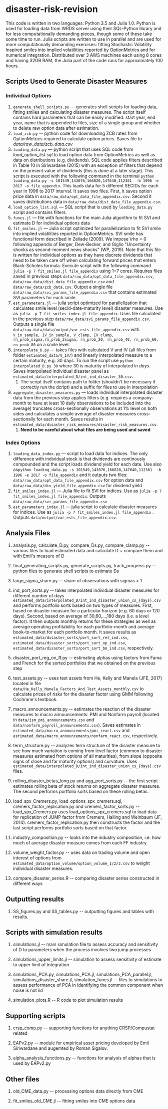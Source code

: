 # disaster-risk-revision

This code is written in two languages: Python 3.5 and Julia 1.0. Python is used for loading data from WRDS server using their SQL-Python library and for less computationally demanding pieces, though some of these take some time to run. Julia scripts are written to use in parallel and are used for more computationally demanding exercises: fitting Stochastic Volatility Inspired smiles into implied volatilities reported by OptionMetrics and for numerical integration. Distributed over 3 AWS machines each using 8 cores and having 32GB RAM, the Julia part of the code runs for approximately 100 hours.

## Scripts Used to Generate Disaster Measures

### Individual Options

1. `generate_shell_scripts.py` — generates shell scripts for loading data, fitting smiles and calculating disaster measures. The script itself contains hard parameters that can be easily modified: start year, end year, name that is appended to files, size of a single group and whether to delete raw option data after estimation.
2. `load_zcb.py` -- python code for downloading ZCB rates from OptionMetrics required to calculate option prices. Saves file to *data/raw_data/zcb_data.csv*
3. `loading_data.py` — python script that uses SQL code from *load_option_list.sql* to load option data from OptionMetrics as well as data on distributions (e.g. dividends). SQL code applies filters described in Table 10 in Siriwardane (2015) with an exception of filters that depend on the present value of dividends (this is done at a later stage). This script is executed with the following command in the terminal `python loading_data.py -s 101549,143076,166820,147640,112361  -b 1996 -e 2017 -o file_appendix`. This loads data for 5 different SECIDs for each year in 1996 to 2017 interval. It saves two files. First, it saves option price data in `data/raw_data/opt_data_file_appendix.csv`. Second it saves distributions data in `data/raw_data/dist_data_file_appendix.csv`.
4. `load_option_list.sql` — SQL script that is used by `loading_data.py` script and contains filters.
5. `funcs.jl` — file with functions for the main Julia algorithm to fit SVI and estimate D for individual options data
6. `fit_smiles.jl` — Julia script optimized for parallelization to fit SVI smile into implied volatilities reported in OptionMetrics. SVI smile has functional form described in Zeliade (2009). We impose \rho = 0 following appendix of Berger, Dew-Becker, and Giglio "Uncertainty shocks as second-moment news shocks" (WP, 2019). Note that this file is written for individual options as they have discrete dividends that need to be taken care off when calculating forward prices that enters Black-Scholes formula. Execute script with the following command `julia -p 7 fit_smiles.jl file_appendix`  using 1+7 cores. Requires files saved in previous steps `data/raw_data/opt_data_file_appendix.csv`, `data/raw_data/dist_data_file_appendix.csv` and `data/raw_data/zcb_data.csv`. Output a single file `data/raw_data/svi_params_file_appendix.csv` that contains estimated SVI parameters for each smile.
7. `est_parameters.jl` — julia script optimized for parallelization that calculates smile level (secid-date-maturity level) disaster measures. Use as `julia -p 7 fit_smiles_index.jl file_appendix`. Uses file calculated in the previous step `data/raw_data/svi_params_file_appendix.csv`. Outputs a single file `data/raw_data/data/output/var_ests_file_appendix.csv` with `V_in_sample, IV_in_sample, V_clamp, IV_clamp, rn_prob_sigma,rn_prob_2sigma, rn_prob_20, rn_prob_40, rn_prob_60, rn_prob_80` on a smile level.
8. `interpolate_D.py` — takes files with calculated V and IV (all files from folder `estimated_data/V_IV/`) and linearly interpolated measure to a certain maturity, e.g. 30 days. To run the script use `python interpolated_D.py 30` where 30 is maturity of interpolated in *days*. Saves interpolated individual disaster panel as `estimated_data/interpolated_D/int_ind_disaster_30.csv`.
   1. The script itself contains path to folder (shouldn't be necessary if correctly run the dcript) and a suffix for files to use in interpolation
9. `aggregate_disaster_measures.py` — loads individual interpolated disaster data from the previous step   applies filters (e.g. requires a company-month to have at least 10 daily observations to be included into the average) truncates cross-sectionally observations at 1% level on both sides and calculates a simple average of disaster measures cross-sectionally for each month. Saves results in `estimated_data/disaster_risk_measures/disaster_risk_measures.csv`.
   1. **Need to be careful about what files are being used and saved**

### Index Options

1. `loading_data_index.py` — script to load data for indices. The only difference with individual stock is that dividends are continously compounded and the script loads dividend yield for each date. Use also as`python loading_data.py -s 101549,143076,166820,147640,112361  -b 1996 -e 2017 -o file_appendix` and it outputs two files: `data/raw_data/opt_data_file_appendix.csv` for option data and `data/raw_data/div_yield_file_appendix.csv` for dividend yield
2. `fit_smiles_index.jl` —  Julia file to fit SVI for indices. Use as `julia -p 7 fit_smiles_index.jl file_appendix`. Outputs `data/raw_data/svi_params_file_appendix.csv`
3. `est_parameters_index.jl` — julia script to calculate disaster measures for indices. Use as `julia -p 7 fit_smiles_index.jl file_appendix` . Outputs `data/output/var_ests_file_appendix.csv`.

## Analysis Files

1. analysis.py, calculate_D.py, compare_Ds.py, compare_clamp.py -- various files to load estimated data and calculate D + compare them and with Emil's measure of D

2. final_generating_scripts.py, generate_scripts.py, track_progress.py -- python files to generate shell scripts to estimate Ds

3. large_sigma_share.py -- share of observations with sigmas > 1

4. ind_port_sorts.py -- takes interpolated individual disaster measures for different number of days `estimated_data/interpolated_D/int_ind_disaster_union_cs_{days}.csv` and performs portfolio sorts based on two types of measures. First, based on disaster measure for a particular horizon (e.g. 60 days or 120 days). Second, based on average of 30,60,...,180 days (i.e. a level factor). It then outputs monthly returns for these strategies as well as average operating profitability for each portfolio-month and average book-to-market for each portfolio month. It saves results as `estimated_data/disaster_sorts/port_sort_ret_ind.csv`, `estimated_data/disaster_sorts/port_sort_op_ind.csv`, `estimated_data/disaster_sorts/port_sort_bm_ind.csv`, respectively.

5. disaster_port_reg_on_ff.py -- estimating alphas using factors from Fama and
French for the sorted portfolios that we obtained on the previous step

5. test_assets.py -- uses test assets from He, Kelly and Manela (JFE, 2017) located in file `data/He_Kelly_Manela_Factors_And_Test_Assets_monthly.csv` to calculate prices of risks for the disaster factor using GMM following Cochrane's textbook.

6. macro_announcements.py -- estimates the reaction of the disaster measures to macro announcements: PMI and Nonfarm payroll (located in `data/ism_pmi_announcements.csv` and `data/nonfarm_payroll_announcements.csv`). Saves estimates in `estimated_data/macro_announcements/pmi_react.csv` and `estimated_data/macro_announcements/nonfarm_react.csv`, respectively.

7. term_structure.py -- analyzes term structure of the disaster measure to see how much variation is coming from level factor (common to disaster measures estimated from options of all maturities), from slope (opposite signs of close and far maturity options) and curvature. Uses `estimated_data/interpolated_D/int_ind_disaster_union_cs_{days}.csv` files.

8. rolling_disaster_betas_long.py and agg_port_sorts.py -- the first script estimates rolling beta of stock returns on aggregate disaster measures. The second performs portfolio sorts based on these rolling betas.

9. load_spx_Cremers.py, load_options_spx_cremers.sql, cremers_factor_replication.py and cremers_factor_sorts.py -- load_spx_Cremers.py uses load_options_spx_cremers.sql to load data for replication of JUMP factor from Cremers, Halling and Weinbaum (JF, 2014).
cremers_factor_replication.py then constructs the factor and the last script performs portfolio sorts based on that factor.

10. industry_composition.py -- looks into the industry composition, i.e. how much of average disaster measure comes from each FF industry.

11. volume_weight_factor.py -- uses data on trading volume and open interest of options from `estimated_data/option_volume/option_volume_1/2/3.csv` to weight individual disaster measures.

12. compare_disaster_series.R -- comparing disaster series constructed in different ways

## Outputting results

1. SS_figures.py and SS_tables.py -- outputting figures and tables with results.

## Scripts with simulation results

1. simulations.jl -- main simulation file to assess accuracy and sensitivity of D to parameters when the process involves two jump processes

2. simulations_upper_limits.jl -- simulation to assess sensitivity of estimate to upper limit of integration

3. simulations_PCA.py, simulations_PCA.jl, simulations_PCA_parallel.jl, simulations_disaster_share.jl, simulation_funcs.jl -- files to simulations to assess performance of PCA in identifying the common component when noise is not iid

4. simulation_plots.R -- R code to plot simulation results

## Supporting scripts

1. crsp_comp.py -- supporting functions for anything CRSP/Compustat related

2. EAPv2.py -- module for empirical asset pricing developed by Emil Siriwardane and augemted by Roman Sigalov.

3. alpha_analysis_functions.py -- functions for analysis of alphas that is used by EAPv2.py

## Other files

1. old_CME_data.py -- processing options data directly from CME

2. fit_smiles_old_CME.jl -- fitting smiles into CME options data
